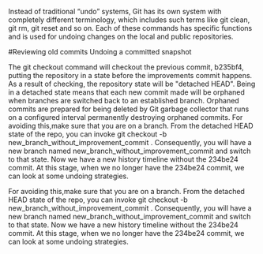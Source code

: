 Instead of traditional “undo” systems, Git has its own system with completely different terminology, which includes such terms like git clean, git rm, git reset and so on. Each of these commands has specific functions and is used for undoing changes on the local and public repositories.

#Reviewing old commits
Undoing a committed snapshot

The git checkout command will checkout the previous commit, b235bf4, putting the repository in a state before the improvements commit happens. As a result of checking, the repository state will be "detached HEAD". Being in a detached state means that each new commit made will be orphaned when branches are switched back to an established branch. Orphaned commits are prepared for being deleted by Git garbage collector that runs on a configured interval permanently destroying orphaned commits. For avoiding this,make sure that you are on a branch. From the detached HEAD state of the repo, you can invoke git checkout -b new_branch_without_improvement_commit . Consequently, you will have a new branch named new_branch_without_improvement_commit and switch to that state. Now we have a new history timeline without the 234be24 commit. At this stage, when we no longer have the 234be24 commit, we can look at some undoing strategies.


For avoiding this,make sure that you are on a branch. From the detached HEAD state of the repo, you can invoke git checkout -b new_branch_without_improvement_commit . Consequently, you will have a new branch named new_branch_without_improvement_commit and switch to that state. Now we have a new history timeline without the 234be24 commit. At this stage, when we no longer have the 234be24 commit, we can look at some undoing strategies.
